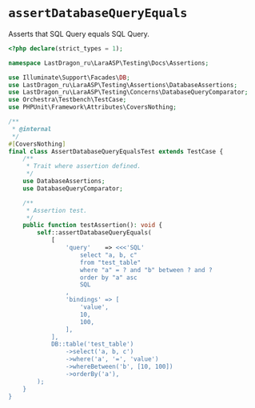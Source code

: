# `assertDatabaseQueryEquals`

Asserts that SQL Query equals SQL Query.

[include:example]: ./AssertDatabaseQueryEqualsTest.php
[//]: # (start: 1b82cb78e263737ccb1a4a8b04b9ba995b0e5b3158260a64ca8bd3616416220b)
[//]: # (warning: Generated automatically. Do not edit.)

```php
<?php declare(strict_types = 1);

namespace LastDragon_ru\LaraASP\Testing\Docs\Assertions;

use Illuminate\Support\Facades\DB;
use LastDragon_ru\LaraASP\Testing\Assertions\DatabaseAssertions;
use LastDragon_ru\LaraASP\Testing\Concerns\DatabaseQueryComparator;
use Orchestra\Testbench\TestCase;
use PHPUnit\Framework\Attributes\CoversNothing;

/**
 * @internal
 */
#[CoversNothing]
final class AssertDatabaseQueryEqualsTest extends TestCase {
    /**
     * Trait where assertion defined.
     */
    use DatabaseAssertions;
    use DatabaseQueryComparator;

    /**
     * Assertion test.
     */
    public function testAssertion(): void {
        self::assertDatabaseQueryEquals(
            [
                'query'    => <<<'SQL'
                    select "a, b, c"
                    from "test_table"
                    where "a" = ? and "b" between ? and ?
                    order by "a" asc
                    SQL
                ,
                'bindings' => [
                    'value',
                    10,
                    100,
                ],
            ],
            DB::table('test_table')
                ->select('a, b, c')
                ->where('a', '=', 'value')
                ->whereBetween('b', [10, 100])
                ->orderBy('a'),
        );
    }
}
```

[//]: # (end: 1b82cb78e263737ccb1a4a8b04b9ba995b0e5b3158260a64ca8bd3616416220b)

